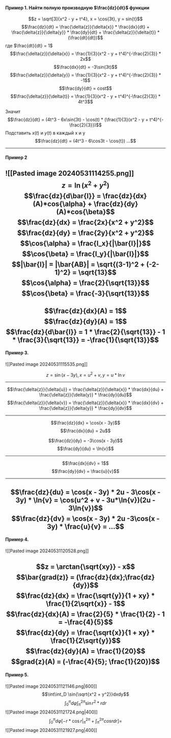 #### Пример 1. Найти полную производную $\frac{dz}{dt}$ функции
$$z = \sqrt[3]{x^2 - y + t^4}, x = \cos{3t}, y = sin{t}$$
$$\frac{dz}{dt} = \frac{\delta{z}}{\delta{x}} * \frac{dx}{dt} + \frac{\delta{z}}{\delta{y}} * \frac{dy}{dt} + \frac{\delta{z}}{\delta{t}} * (\frac{dt}{dt})$$где $\frac{dt}{dt} = 1$
$$\frac{\delta{z}}{\delta{x}} = \frac{1}{3}(x^2 - y + t^4)^{-\frac{2}{3}} * 2x$$
$$\frac{dx}{dt} = -3\sin(3t)$$
$$\frac{\delta{z}}{\delta{y}} = \frac{1}{3}(x^2 - y + t^4)^{-\frac{2}{3}} * -1$$
$$\frac{dy}{dt} = cost$$
$$\frac{\delta{z}}{\delta{t}} = \frac{1}{3}(x^2 - y + t^4)^{-\frac{2}{3}} * 4t^3$$

Значит $$\frac{dz}{dt} = (4t^3 - 6x\sin(3t) - \cos(t) * (\frac{1}{3}(x^2 - y + t^4)^{-\frac{2}{3}})$$Подставить $x(t)$ и $y(t)$ в каждый x и y $$\frac{dz}{dt} = (4t^3 - 6\cos3t - \cos{t}) ...$$

---
#### Пример 2

![[Pasted image 20240531114255.png]]
$$z = \ln(x^2 + y^2)$$$$\frac{dz}{d\bar{l}} = \frac{dz}{dx}(A)*cos{\alpha} + \frac{dz}{dy}(A)*cos{\beta}$$
$$\frac{dz}{dx} = \frac{2x}{x^2 + y^2}$$
$$\frac{dz}{dy} = \frac{2y}{x^2 + y^2}$$
$$\cos{\alpha} = \frac{l_x}{|\bar{l}|}$$
$$\cos{\beta} = \frac{l_y}{|\bar{l}|}$$
$$|\bar{l}| = |\bar{AB}| = \sqrt{(3-1)^2 + (-2-1)^2} = \sqrt{13}$$
$$\cos{\alpha} = \frac{2}{\sqrt{13}}$$
$$\cos{\beta} = \frac{-3}{\sqrt{13}}$$
---
$$\frac{dz}{dx}(A) = 1$$
$$\frac{dz}{dy}(A) = 1$$
$$\frac{dz}{d\bar{l}} = 1 * \frac{2}{\sqrt{13}} - 1 * \frac{3}{\sqrt{13}} = -\frac{1}{\sqrt{13}}$$
---
#### Пример 3.

![[Pasted image 20240531115535.png]]

$$z = \sin(x - 3y), x = u^2 + v, y = u*\ln{v}$$

---

$$\frac{\delta{z}}{\delta{u}} = \frac{\delta{z}}{\delta{x}} * \frac{dx}{du} + \frac{\delta{z}}{\delta{y}} * \frac{dy}{du}$$
$$\frac{\delta{z}}{\delta{v}} = \frac{\delta{z}}{\delta{x}} * \frac{dx}{dv} + \frac{\delta{z}}{\delta{y}} * \frac{dy}{dv}$$

---

$$\frac{dz}{dx} = \cos(x - 3y)$$
$$\frac{dx}{du} = 2u$$

$$\frac{dz}{dy} = -3\cos(x - 3y)$$
$$\frac{dy}{du} = \ln{v}$$

---

$$\frac{dx}{dv} = 1$$
$$\frac{dy}{dv} = \frac{u}{v}$$

---
$$\frac{dz}{du} = \cos(x - 3y) * 2u - 3\cos(x - 3y) * \ln{v} = \cos(u^2 + v - 3u*\ln{v})(2u - 3\ln{v})$$
$$\frac{dz}{dv} = \cos(x - 3y) * 2u -3\cos(x - 3y) * \frac{u}{v} = ...$$
---
#### Пример 4.

![[Pasted image 20240531120528.png]]

$$z = \arctan{\sqrt{xy}} - x$$
$$\bar{grad(z)} = (\frac{dz}{dx};\frac{dz}{dy})$$
$$\frac{dz}{dx} = \frac{\sqrt{y}}{1 + xy} * \frac{1}{2\sqrt{x}} - 1$$
$$\frac{dz}{dx}(A) = \frac{2}{5} * \frac{1}{2} - 1 = -\frac{4}{5}$$
$$\frac{dz}{dy} = \frac{\sqrt{x}}{1 + xy} * \frac{1}{2\sqrt{y}}$$
$$\frac{dz}{dy}(A) = \frac{1}{20}$$
$$grad{z}(A) = (-\frac{4}{5}; \frac{1}{20})$$
---
#### Пример 5.

![[Pasted image 20240531121146.png|600]]
$$\int\int_D \sin{\sqrt{x^2 + y^2}}dxdy$$
$$\int_0^{\pi}d\varphi\int_\pi^{2\pi}\sin{r^2} * rdr$$
![[Pasted image 20240531121724.png|400]]
$$\int_0^{\pi}d\varphi[-r * \cos{r} |_\pi^{2\pi} + \int_\pi^{2\pi}{cosrdr}] = $$
![[Pasted image 20240531121927.png|400]]


